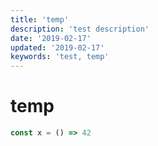 ```yaml
---
title: 'temp'
description: 'test description'
date: '2019-02-17'
updated: '2019-02-17'
keywords: 'test, temp'
---
```


# temp

```js
const x = () => 42
```
